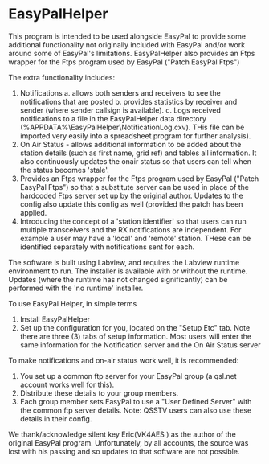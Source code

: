# EasyPalHelper
This program is intended to be used alongside EasyPal to provide some additional functionality not originally included with EasyPal and/or work around some of EasyPal's limitations. EasyPalHelper also provides an Ftps wrapper for the Ftps program used by EasyPal ("Patch EasyPal Ftps")

The extra functionality includes:
1. Notifications
   a. allows both senders and receivers to see the notifications that are posted
   b. provides statistics by receiver and sender (where sender callsign is available).
   c. Logs received notifications to a file in the EasyPalHelper data directory (%APPDATA%\EasyPalHelper\NotificationLog.cxv). THis file can be imported very easily into a spreadsheet program for further analysis).
3. On Air Status - allows additional information to be added about the station details (such as first name, grid ref) and tables all information. It also continuously updates the onair status so that users can tell when the status becomes 'stale'.
4. Provides an Ftps wrapper for the Ftps program used by EasyPal ("Patch EasyPal Ftps") so that a substitute server can be used in place of the hardcoded Ftps server set up by the original author. Updates to the config also update this config as well (provided the patch has been applied.
5. Introducing the concept of a 'station identifier' so that users can run multiple transceivers and the RX notifications are independent. For example a user may have a 'local' and 'remote' station. THese can be identified separately with notifications sent for each.

The software is built using Labview, and requires the Labview runtime environment to run.
The installer is available with or without the runtime. Updates (where the runtime has not changed significantly) can be performed with the 'no runtime' installer.

To use EasyPal Helper, in simple terms
1. Install EasyPalHelper
2. Set up the configuration for you, located on the "Setup Etc" tab. Note there are three (3) tabs of setup information. Most users will enter the same information for the Notification server and the On Air Status server

To make notifications and on-air status work well, it is recommended:
1. You set up a common ftp server for your EasyPal group (a qsl.net account works well for this).
2. Distribute these details to your group members.
3. Each group member sets EasyPal to use a "User Defined Server" with the common ftp server details.
Note: QSSTV users can also use these details in their config.

We thank/acknowledge silent key Eric(VK4AES ) as the author of the original EasyPal program. Unfortunately, by all accounts, the source was lost with his passing and so updates to that software are not possible.

